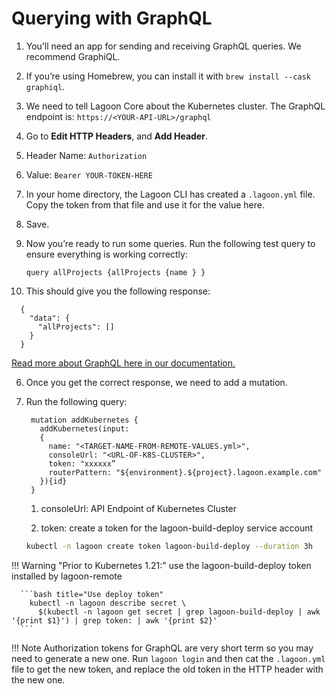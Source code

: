 # Querying with GraphQL

1. You’ll need an app for sending and receiving GraphQL queries. We recommend GraphiQL.
  1. If you’re using Homebrew, you can install it with `brew install --cask graphiql`.
2. We need to tell Lagoon Core about the Kubernetes cluster. The GraphQL endpoint is: `https://<YOUR-API-URL>/graphql`
3. Go to **Edit HTTP Headers**, and **Add Header**.
  1. Header Name: `Authorization`
  2. Value: `Bearer YOUR-TOKEN-HERE`
  3. In your home directory, the Lagoon CLI has created a `.lagoon.yml` file. Copy the token from that file and use it for the value here.
  4. Save.
4. Now you’re ready to run some queries. Run the following test query to ensure everything is working correctly:

    ```text title="Get all projects"
    query allProjects {allProjects {name } }
    ```

5. This should give you the following response:

  ```text title="API Response"
    {
      "data": {
        "allProjects": []
      }
    }
  ```

  [Read more about GraphQL here in our documentation.](../using-lagoon-advanced/graphql.md)

6. Once you get the correct response, we need to add a mutation.
  1. Run the following query:

      ```text title="Add mutation"
       mutation addKubernetes {
         addKubernetes(input:
         {
           name: "<TARGET-NAME-FROM-REMOTE-VALUES.yml>",
           consoleUrl: "<URL-OF-K8S-CLUSTER>",
           token: "xxxxxx”
           routerPattern: "${environment}.${project}.lagoon.example.com"
         }){id}
       }
      ```

      1. consoleUrl: API Endpoint of Kubernetes Cluster

      2. token: create a token for the lagoon-build-deploy service account

        ```bash title="Create token"
        kubectl -n lagoon create token lagoon-build-deploy --duration 3h
        ```

!!! Warning "Prior to Kubernetes 1.21:"
      use the lagoon-build-deploy token installed by lagoon-remote

      ```bash title="Use deploy token"
        kubectl -n lagoon describe secret \
          $(kubectl -n lagoon get secret | grep lagoon-build-deploy | awk '{print $1}') | grep token: | awk '{print $2}'
      ```

!!! Note
  Authorization tokens for GraphQL are very short term so you may need to generate a new one. Run `lagoon login` and then cat the `.lagoon.yml` file to get the new token, and replace the old token in the HTTP header with the new one.
